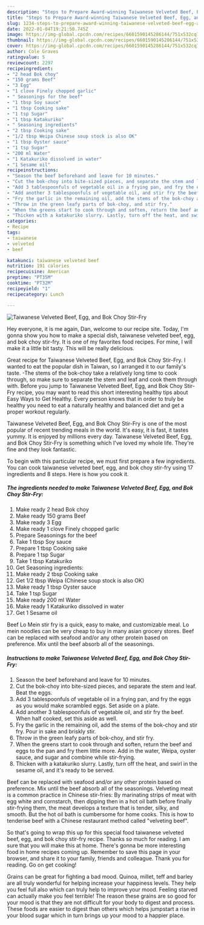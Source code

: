 ```yaml
---
description: "Steps to Prepare Award-winning Taiwanese Velveted Beef, Egg, and Bok Choy Stir-Fry"
title: "Steps to Prepare Award-winning Taiwanese Velveted Beef, Egg, and Bok Choy Stir-Fry"
slug: 1234-steps-to-prepare-award-winning-taiwanese-velveted-beef-egg-and-bok-choy-stir-fry
date: 2022-01-04T19:21:50.745Z
image: https://img-global.cpcdn.com/recipes/6601590145286144/751x532cq70/taiwanese-velveted-beef-egg-and-bok-choy-stir-fry-recipe-main-photo.jpg
thumbnail: https://img-global.cpcdn.com/recipes/6601590145286144/751x532cq70/taiwanese-velveted-beef-egg-and-bok-choy-stir-fry-recipe-main-photo.jpg
cover: https://img-global.cpcdn.com/recipes/6601590145286144/751x532cq70/taiwanese-velveted-beef-egg-and-bok-choy-stir-fry-recipe-main-photo.jpg
author: Cole Graves
ratingvalue: 5
reviewcount: 2297
recipeingredient:
- "2 head Bok choy"
- "150 grams Beef"
- "3 Egg"
- "1 clove Finely chopped garlic"
- " Seasonings for the beef"
- "1 tbsp Soy sauce"
- "1 tbsp Cooking sake"
- "1 tsp Sugar"
- "1 tbsp Katakuriko"
- " Seasoning ingredients"
- "2 tbsp Cooking sake"
- "1/2 tbsp Weipa Chinese soup stock is also OK"
- "1 tbsp Oyster sauce"
- "1 tsp Sugar"
- "200 ml Water"
- "1 Katakuriko dissolved in water"
- "1 Sesame oil"
recipeinstructions:
- "Season the beef beforehand and leave for 10 minutes."
- "Cut the bok-choy into bite-sized pieces, and separate the stem and leaf. Beat the eggs."
- "Add 3 tablespoonfuls of vegetable oil in a frying pan, and fry the eggs as you would make scrambled eggs. Set aside on a plate."
- "Add another 3 tablespoonfuls of vegetable oil, and stir fry the beef. When half cooked, set this aside as well."
- "Fry the garlic in the remaining oil, add the stems of the bok-choy and stir fry. Pour in sake and briskly stir."
- "Throw in the green leafy parts of bok-choy, and stir fry."
- "When the greens start to cook through and soften, return the beef and eggs to the pan and fry them little more. Add in the water, Weipa, oyster sauce, and sugar and combine while stir-frying."
- "Thicken with a katakuriko slurry. Lastly, turn off the heat, and swirl in the sesame oil, and it&#39;s ready to be served."
categories:
- Recipe
tags:
- taiwanese
- velveted
- beef

katakunci: taiwanese velveted beef 
nutrition: 191 calories
recipecuisine: American
preptime: "PT35M"
cooktime: "PT32M"
recipeyield: "1"
recipecategory: Lunch

---
```



![Taiwanese Velveted Beef, Egg, and Bok Choy Stir-Fry](https://img-global.cpcdn.com/recipes/6601590145286144/751x532cq70/taiwanese-velveted-beef-egg-and-bok-choy-stir-fry-recipe-main-photo.jpg)

Hey everyone, it is me again, Dan, welcome to our recipe site. Today, I'm gonna show you how to make a special dish, taiwanese velveted beef, egg, and bok choy stir-fry. It is one of my favorites food recipes. For mine, I will make it a little bit tasty. This will be really delicious.

Great recipe for Taiwanese Velveted Beef, Egg, and Bok Choy Stir-Fry. I wanted to eat the popular dish in Taiwan, so I arranged it to our family&#39;s taste. -The stems of the bok-choy take a relatively long time to cook through, so make sure to separate the stem and leaf and cook them through with. Before you jump to Taiwanese Velveted Beef, Egg, and Bok Choy Stir-Fry recipe, you may want to read this short interesting healthy tips about Easy Ways to Get Healthy. Every person knows that in order to truly be healthy you need to eat a naturally healthy and balanced diet and get a proper workout regularly.

Taiwanese Velveted Beef, Egg, and Bok Choy Stir-Fry is one of the most popular of recent trending meals in the world. It's easy, it is fast, it tastes yummy. It is enjoyed by millions every day. Taiwanese Velveted Beef, Egg, and Bok Choy Stir-Fry is something which I've loved my whole life. They're fine and they look fantastic.


To begin with this particular recipe, we must first prepare a few ingredients. You can cook taiwanese velveted beef, egg, and bok choy stir-fry using 17 ingredients and 8 steps. Here is how you cook it.

<!--inarticleads1-->

##### The ingredients needed to make Taiwanese Velveted Beef, Egg, and Bok Choy Stir-Fry:

1. Make ready 2 head Bok choy
1. Make ready 150 grams Beef
1. Make ready 3 Egg
1. Make ready 1 clove Finely chopped garlic
1. Prepare  Seasonings for the beef
1. Take 1 tbsp Soy sauce
1. Prepare 1 tbsp Cooking sake
1. Prepare 1 tsp Sugar
1. Take 1 tbsp Katakuriko
1. Get  Seasoning ingredients:
1. Make ready 2 tbsp Cooking sake
1. Get 1/2 tbsp Weipa (Chinese soup stock is also OK)
1. Make ready 1 tbsp Oyster sauce
1. Take 1 tsp Sugar
1. Make ready 200 ml Water
1. Make ready 1 Katakuriko dissolved in water
1. Get 1 Sesame oil


Beef Lo Mein stir fry is a quick, easy to make, and customizable meal. Lo mein noodles can be very cheap to buy in many asian grocery stores. Beef can be replaced with seafood and/or any other protein based on preference. Mix until the beef absorb all of the seasonings. 

<!--inarticleads2-->

##### Instructions to make Taiwanese Velveted Beef, Egg, and Bok Choy Stir-Fry:

1. Season the beef beforehand and leave for 10 minutes.
1. Cut the bok-choy into bite-sized pieces, and separate the stem and leaf. Beat the eggs.
1. Add 3 tablespoonfuls of vegetable oil in a frying pan, and fry the eggs as you would make scrambled eggs. Set aside on a plate.
1. Add another 3 tablespoonfuls of vegetable oil, and stir fry the beef. When half cooked, set this aside as well.
1. Fry the garlic in the remaining oil, add the stems of the bok-choy and stir fry. Pour in sake and briskly stir.
1. Throw in the green leafy parts of bok-choy, and stir fry.
1. When the greens start to cook through and soften, return the beef and eggs to the pan and fry them little more. Add in the water, Weipa, oyster sauce, and sugar and combine while stir-frying.
1. Thicken with a katakuriko slurry. Lastly, turn off the heat, and swirl in the sesame oil, and it&#39;s ready to be served.


Beef can be replaced with seafood and/or any other protein based on preference. Mix until the beef absorb all of the seasonings. Velveting meat is a common practice in Chinese stir-fries: By marinating strips of meat with egg white and cornstarch, then dipping then in a hot oil bath before finally stir-frying them, the meat develops a texture that is tender, silky, and smooth. But the hot oil bath is cumbersome for home cooks. This is how to tenderise beef with a Chinese restaurant method called &#34;velveting beef&#34;. 

So that's going to wrap this up for this special food taiwanese velveted beef, egg, and bok choy stir-fry recipe. Thanks so much for reading. I am sure that you will make this at home. There's gonna be more interesting food in home recipes coming up. Remember to save this page in your browser, and share it to your family, friends and colleague. Thank you for reading. Go on get cooking!

Grains can be great for fighting a bad mood. Quinoa, millet, teff and barley are all truly wonderful for helping increase your happiness levels. They help you feel full also which can truly help to improve your mood. Feeling starved can actually make you feel terrible! The reason these grains are so good for your mood is that they are not difficult for your body to digest and process. These foods are easier to digest than others which helps jumpstart a rise in your blood sugar which in turn brings up your mood to a happier place.
